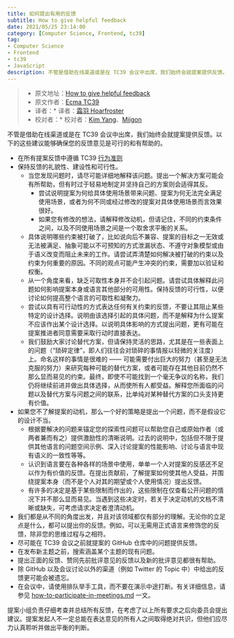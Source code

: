 ```yaml
---
title: 如何提出有用的反馈
subtitle: How to give helpful feedback
date: 2021/05/25 23:14:00
category: [Computer Science, Frontend, tc39]
tag:
- Computer Science
- Frontend
- tc39
- JavaScript
description: 不管是借助在线渠道或是在 TC39 会议中出席，我们始终会就提案提供反馈。以下的这些建议能够确保您的反馈意见是可行的和有帮助的。
---
```


> * 原文地址：[How to give helpful feedback](https://github.com/tc39/how-we-work/blob/master/feedback.md)
> * 原文作者：[Ecma TC39](https://github.com/tc39/how-we-work)
> * 译者：* 译者：[霜羽 Hoarfroster](https://github.com/PassionPenguin)
> * 校对者：* 校对者：[Kim Yang](https://github.com/KimYangOfCat)、[Miigon](https://github.com/Miigon)

不管是借助在线渠道或是在 TC39 会议中出席，我们始终会就提案提供反馈。以下的这些建议能够确保您的反馈意见是可行的和有帮助的。

- 在所有提案反馈中遵循 TC39 [行为准则](https://tc39.es/code-of-conduct/)
- 保持反馈的礼貌性、建设性和可行性。
    - 当您发现问题时，请尽可能详细地解释该问题。提出一个解决方案可能会有所帮助，但有时过于轻易地制定并坚持自己的方案则会适得其反。
        - 尝试说明提案为何给具体使用场景带来问题、提案为何无法完全满足使用场景，或者为何不同或经过修改的提案对具体使用场景而言效果很好。
        - 如果您有修改的想法，请解释修改动机，但请记住，不同的约束条件之间，以及不同使用场景之间是一个取舍求平衡的关系。
    - 具体说明哪些约束被打破了，比如说向后不兼容、提案的目标之一无效或无法被满足、抽象可能以不可预知的方式泄漏状态、不遵守对象模型或由于语义改变而阻止未来的工作。请尝试弄清楚如何解决被打破的约束以及约束为何重要的原因。不同的观点可能产生冲突的约束，需要加以验证和权衡。
    - 从一个角度来看，缺乏可取性本身并不会引起问题。请尝试具体解释此问题如何影响提案本身或语言其他部分的可用性。保持反馈的可行性，以便讨论如何提高整个语言的可取性和凝聚力。
    - 尝试以具有可行动性的方式表达任何有关约束的反馈，不要让其阻止某些特定的设计选择。说明由该选择引起的具体问题，而不是解释为什么提案不应该作出某个设计选择。以说明具体影响的方式提出问题，更有可能在提案推进者同意需要采取行动时直接表达。
    - 我们鼓励大家讨论替代方案，但请保持灵活的思路，尤其是在一些表面上的问题（“琐碎定律”，即人们往往会对琐碎的事情报以轻微的关注度）上。命名这样的事情是很难的 —— 可能需要付出巨大的努力（甚至是无法克服的努力）来研究每种可能的替代方案，或者可能存在其他目前仍然不那么显而易见的约束。最终，即使不可能找到一个毫无争议的名称，我们仍将继续前进并做出具体选择，从而使所有人都受益。解释您所面临的问题以及替代方案与问题之间的联系，比单纯对某种替代方案的口头支持更有价值。
- 如果您不了解提案的动机，那么一个好的策略是提出一个问题，而不是假设它的设计不当。
    - 根据要解决的问题来锚定您的探索性问题可以帮助您自己或原始作者（或两者兼而有之）提供激励性的清晰说明。过去的说明中，包括但不限于提供其他语言的问题空间示例、深入讨论提案的性能影响、讨论与语言中现有语义的一致性等等。
    - 认识到语言要在各种各样的场景中使用，单单一个人对提案的反感还不足以作为有价值的反馈。在提出贡献前，了解提案如何使其他人受益，并围绕提案本身（而不是个人对其的期望或个人使用情况）提出反馈。
    - 有许多的决定是基于某些限制而作出的，这些限制在仅查看公开问题的情况下并不那么显而易见。当遇到这些决定时，若关于决定动机的文档不清晰或缺失，可考虑请求决定者澄清动机。
- 我们都是从不同的角度出发，并且对该领域都仅有部分的理解。无论你的立足点是什么，都可以提出你的反馈。例如，可以无需用正式语言来修饰您的反馈，除非您的思维过程与之相符。
- 尽可能在 TC39 会议之前就提案的 GitHub 仓库中的问题提供反馈。
- 在发布新主题之前，搜索涵盖某个主题的现有问题。
- 提出正面的反馈、赞同先前批评意见的反馈以及新的批评意见都很有帮助。
- 除 GitHub 以及会议讨论以外的渠道（例如 Twitter 的 Topic 中）中给出的反馈更可能会被遗忘。
- 在会议中，请使用排队举手工具，而不要在演示中途打断。有关详细信息，请参见 [how-to-participate-in-meetings.md](https://github.com/xitu/gold-miner/blob/master/article/ECMA-TC39/How-to-participate-in-meetings.md) 一文。

提案小组负责仔细考查并总结所有反馈，在考虑了以上所有要求之后向委员会提出建议。提案发起人不一定总能在表达意见的所有人之间取得绝对共识，但他们应尽力认真聆听并做出平衡的判断。
